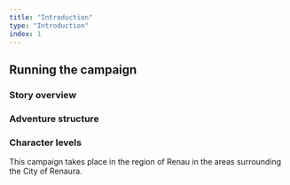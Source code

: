 ```yaml
---
title: "Introduction"
type: "Introduction"
index: 1
---
```


<!-- Flavourful intro paragraph -->

## Running the campaign

### Story overview

### Adventure structure

### Character levels

This campaign takes place in the region of Renau in the areas
surrounding the City of Renaura.
